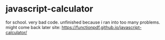 # javascript-calculator
for school. very bad code. unfinished because i ran into too many problems. might come back later
site: https://functionpdf.github.io/javascript-calculator/

